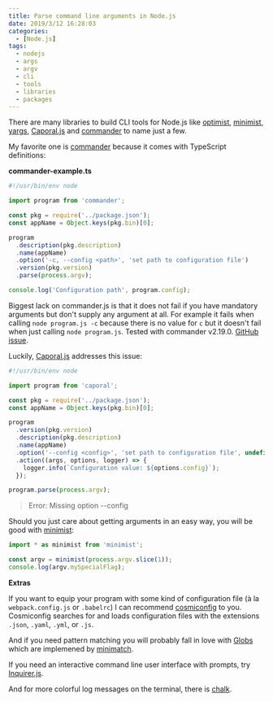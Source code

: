 ```yaml
---
title: Parse command line arguments in Node.js
date: 2019/3/12 16:28:03
categories:
  - [Node.js]
tags:
  - nodejs
  - args
  - argv
  - cli
  - tools
  - libraries
  - packages
---
```


There are many libraries to build CLI tools for Node.js like [optimist](https://github.com/substack/node-optimist), [minimist](https://github.com/substack/minimist), [yargs](https://github.com/yargs/yargs), [Caporal.js](https://github.com/mattallty/Caporal.js) and [commander](https://github.com/tj/commander.js) to name just a few.

My favorite one is [commander](https://github.com/tj/commander.js) because it comes with TypeScript definitions:

**commander-example.ts**

```ts
#!/usr/bin/env node

import program from 'commander';

const pkg = require('../package.json');
const appName = Object.keys(pkg.bin)[0];

program
  .description(pkg.description)
  .name(appName)
  .option('-c, --config <path>', 'set path to configuration file')
  .version(pkg.version)
  .parse(process.argv);

console.log('Configuration path', program.config);
```

Biggest lack on commander.js is that it does not fail if you have mandatory arguments but don't supply any argument at all. For example it fails when calling `node program.js -c` because there is no value for `c` but it doesn't fail when just calling `node program.js`. Tested with commander v2.19.0. [GitHub issue](https://github.com/tj/commander.js/issues/44).

Luckily, [Caporal.js](https://github.com/mattallty/Caporal.js) addresses this issue:

```ts
#!/usr/bin/env node

import program from 'caporal';

const pkg = require('../package.json');
const appName = Object.keys(pkg.bin)[0];

program
  .version(pkg.version)
  .description(pkg.description)
  .name(appName)
  .option('--config <config>', 'set path to configuration file', undefined, undefined, true)
  .action((args, options, logger) => {
    logger.info(`Configuration value: ${options.config}`);
  });

program.parse(process.argv);
```

> Error: Missing option --config

Should you just care about getting arguments in an easy way, you will be good with [minimist](https://github.com/substack/minimist):

```ts
import * as minimist from 'minimist';

const argv = minimist(process.argv.slice(1));
console.log(argv.mySpecialFlag);
```

**Extras**

If you want to equip your program with some kind of configuration file (à la `webpack.config.js` or `.babelrc`) I can recommend [cosmiconfig](https://github.com/davidtheclark/cosmiconfig) to you. Cosmiconfig searches for and loads configuration files with the extensions `.json`, `.yaml`, `.yml`, or `.js`.

And if you need pattern matching you will probably fall in love with [Globs](https://github.com/isaacs/node-glob) which are implemened by [minimatch](https://github.com/isaacs/minimatch).

If you need an interactive command line user interface with prompts, try [Inquirer.js](https://github.com/SBoudrias/Inquirer.js).

And for more colorful log messages on the terminal, there is [chalk](https://github.com/chalk/chalk).
